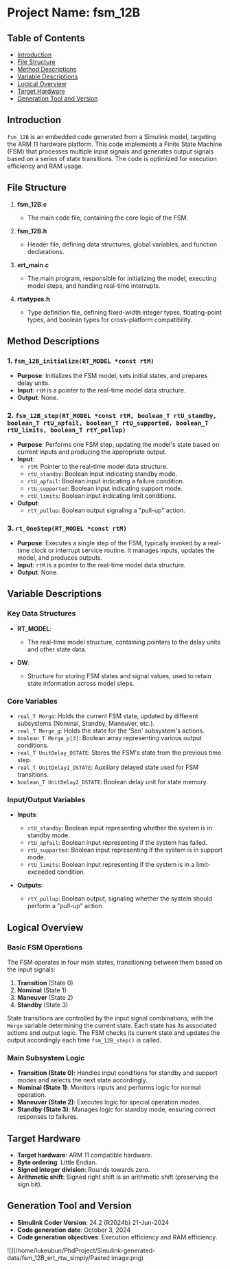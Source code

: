 # Project Name: fsm_12B

## Table of Contents
- [Introduction](#introduction)
- [File Structure](#file-structure)
- [Method Descriptions](#method-descriptions)
- [Variable Descriptions](#variable-descriptions)
- [Logical Overview](#logical-overview)
- [Target Hardware](#target-hardware)
- [Generation Tool and Version](#generation-tool-and-version)

## Introduction
`fsm_12B` is an embedded code generated from a Simulink model, targeting the ARM 11 hardware platform. This code implements a Finite State Machine (FSM) that processes multiple input signals and generates output signals based on a series of state transitions. The code is optimized for execution efficiency and RAM usage.

## File Structure

1. **fsm_12B.c**
   - The main code file, containing the core logic of the FSM.

2. **fsm_12B.h**
   - Header file, defining data structures, global variables, and function declarations.

3. **ert_main.c**
   - The main program, responsible for initializing the model, executing model steps, and handling real-time interrupts.

4. **rtwtypes.h**
   - Type definition file, defining fixed-width integer types, floating-point types, and boolean types for cross-platform compatibility.

## Method Descriptions

### 1. `fsm_12B_initialize(RT_MODEL *const rtM)`
- **Purpose**: Initializes the FSM model, sets initial states, and prepares delay units.
- **Input**: `rtM` is a pointer to the real-time model data structure.
- **Output**: None.

### 2. `fsm_12B_step(RT_MODEL *const rtM, boolean_T rtU_standby, boolean_T rtU_apfail, boolean_T rtU_supported, boolean_T rtU_limits, boolean_T rtY_pullup)`
- **Purpose**: Performs one FSM step, updating the model's state based on current inputs and producing the appropriate output.
- **Input**:
  - `rtM`: Pointer to the real-time model data structure.
  - `rtU_standby`: Boolean input indicating standby mode.
  - `rtU_apfail`: Boolean input indicating a failure condition.
  - `rtU_supported`: Boolean input indicating support mode.
  - `rtU_limits`: Boolean input indicating limit conditions.
- **Output**:
  - `rtY_pullup`: Boolean output signaling a "pull-up" action.

### 3. `rt_OneStep(RT_MODEL *const rtM)`
- **Purpose**: Executes a single step of the FSM, typically invoked by a real-time clock or interrupt service routine. It manages inputs, updates the model, and produces outputs.
- **Input**: `rtM` is a pointer to the real-time model data structure.
- **Output**: None.

## Variable Descriptions

### Key Data Structures
- **RT_MODEL**: 
  - The real-time model structure, containing pointers to the delay units and other state data.
  
- **DW**: 
  - Structure for storing FSM states and signal values, used to retain state information across model steps.

### Core Variables
- `real_T Merge`: Holds the current FSM state, updated by different subsystems (Nominal, Standby, Maneuver, etc.).
- `real_T Merge_g`: Holds the state for the 'Sen' subsystem's actions.
- `boolean_T Merge_p[3]`: Boolean array representing various output conditions.
- `real_T UnitDelay_DSTATE`: Stores the FSM's state from the previous time step.
- `real_T UnitDelay1_DSTATE`: Auxiliary delayed state used for FSM transitions.
- `boolean_T UnitDelay2_DSTATE`: Boolean delay unit for state memory.

### Input/Output Variables
- **Inputs**:
  - `rtU_standby`: Boolean input representing whether the system is in standby mode.
  - `rtU_apfail`: Boolean input representing if the system has failed.
  - `rtU_supported`: Boolean input representing if the system is in support mode.
  - `rtU_limits`: Boolean input representing if the system is in a limit-exceeded condition.

- **Outputs**:
  - `rtY_pullup`: Boolean output, signaling whether the system should perform a "pull-up" action.

## Logical Overview

### Basic FSM Operations
The FSM operates in four main states, transitioning between them based on the input signals:
1. **Transition** (State 0)
2. **Nominal** (State 1)
3. **Maneuver** (State 2)
4. **Standby** (State 3)

State transitions are controlled by the input signal combinations, with the `Merge` variable determining the current state. Each state has its associated actions and output logic. The FSM checks its current state and updates the output accordingly each time `fsm_12B_step()` is called.

### Main Subsystem Logic
- **Transition (State 0)**: Handles input conditions for standby and support modes and selects the next state accordingly.
- **Nominal (State 1)**: Monitors inputs and performs logic for normal operation.
- **Maneuver (State 2)**: Executes logic for special operation modes.
- **Standby (State 3)**: Manages logic for standby mode, ensuring correct responses to failures.

## Target Hardware
- **Target hardware**: ARM 11 compatible hardware.
- **Byte ordering**: Little Endian.
- **Signed integer division**: Rounds towards zero.
- **Arithmetic shift**: Signed right shift is an arithmetic shift (preserving the sign bit).

## Generation Tool and Version
- **Simulink Coder Version**: 24.2 (R2024b) 21-Jun-2024
- **Code generation date**: October 3, 2024
- **Code generation objectives**: Execution efficiency and RAM efficiency.

![](/home/lukeubun/PhdProject/Simulink-generated-data/fsm_12B_ert_rtw_simply/Pasted image.png)
